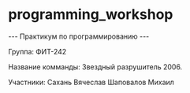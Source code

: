 # programming_workshop

--- Практикум по программированию ---

Группа:
  ФИТ-242

Название комманды:
  Звездный разрушитель 2006.
  
Участники:
  Сахань Вячеслав
  Шаповалов Михаил
